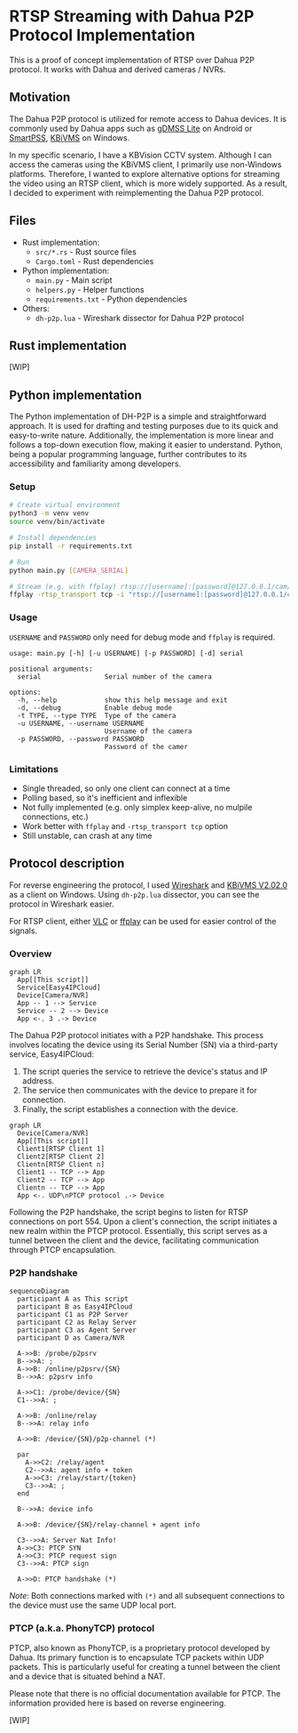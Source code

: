 # RTSP Streaming with Dahua P2P Protocol Implementation

This is a proof of concept implementation of RTSP over Dahua P2P protocol. It works with Dahua and derived cameras / NVRs.

## Motivation

The Dahua P2P protocol is utilized for remote access to Dahua devices. It is commonly used by Dahua apps such as [gDMSS Lite](https://play.google.com/store/apps/details?id=com.mm.android.direct.gdmssphoneLite) on Android or [SmartPSS](https://dahuawiki.com/SmartPSS), [KBiVMS](https://kbvisiongroup.com/support/download-center.html) on Windows.

In my specific scenario, I have a KBVision CCTV system. Although I can access the cameras using the KBiVMS client, I primarily use non-Windows platforms. Therefore, I wanted to explore alternative options for streaming the video using an RTSP client, which is more widely supported. As a result, I decided to experiment with reimplementing the Dahua P2P protocol.

## Files

- Rust implementation:
  - `src/*.rs` - Rust source files
  - `Cargo.toml` - Rust dependencies
- Python implementation:
  - `main.py` - Main script
  - `helpers.py` - Helper functions
  - `requirements.txt` - Python dependencies
- Others:
  - `dh-p2p.lua` - Wireshark dissector for Dahua P2P protocol

## Rust implementation

[WIP]

## Python implementation

The Python implementation of DH-P2P is a simple and straightforward approach. It is used for drafting and testing purposes due to its quick and easy-to-write nature. Additionally, the implementation is more linear and follows a top-down execution flow, making it easier to understand. Python, being a popular programming language, further contributes to its accessibility and familiarity among developers.

### Setup

```bash
# Create virtual environment
python3 -m venv venv
source venv/bin/activate

# Install dependencies
pip install -r requirements.txt

# Run
python main.py [CAMERA_SERIAL]

# Stream (e.g. with ffplay) rtsp://[username]:[password]@127.0.0.1/cam/realmonitor?channel=1&subtype=0
ffplay -rtsp_transport tcp -i "rtsp://[username]:[password]@127.0.0.1/cam/realmonitor?channel=1&subtype=0"
```

### Usage

`USERNAME` and `PASSWORD` only need for debug mode and `ffplay` is required.

```text
usage: main.py [-h] [-u USERNAME] [-p PASSWORD] [-d] serial

positional arguments:
  serial                Serial number of the camera

options:
  -h, --help            show this help message and exit
  -d, --debug           Enable debug mode
  -t TYPE, --type TYPE  Type of the camera
  -u USERNAME, --username USERNAME
                        Username of the camera
  -p PASSWORD, --password PASSWORD
                        Password of the camer
```

### Limitations

- Single threaded, so only one client can connect at a time
- Polling based, so it's inefficient and inflexible
- Not fully implemented (e.g. only simplex keep-alive, no mulpile connections, etc.)
- Work better with `ffplay` and `-rtsp_transport tcp` option
- Still unstable, can crash at any time

## Protocol description

For reverse engineering the protocol, I used [Wireshark](https://www.wireshark.org/) and [KBiVMS V2.02.0](https://kbvisiongroup.com/support/download-center.html) as a client on Windows. Using `dh-p2p.lua` dissector, you can see the protocol in Wireshark easier.

For RTSP client, either [VLC](https://www.videolan.org/vlc/) or [ffplay](https://ffmpeg.org/ffplay.html) can be used for easier control of the signals.

### Overview

```mermaid
graph LR
  App[[This script]]
  Service[Easy4IPCloud]
  Device[Camera/NVR]
  App -- 1 --> Service
  Service -- 2 --> Device
  App <-. 3 .-> Device
```

The Dahua P2P protocol initiates with a P2P handshake. This process involves locating the device using its Serial Number (SN) via a third-party service, Easy4IPCloud:

1. The script queries the service to retrieve the device's status and IP address.
2. The service then communicates with the device to prepare it for connection.
3. Finally, the script establishes a connection with the device.

```mermaid
graph LR
  Device[Camera/NVR]
  App[[This script]]
  Client1[RTSP Client 1]
  Client2[RTSP Client 2]
  Clientn[RTSP Client n]
  Client1 -- TCP --> App
  Client2 -- TCP --> App
  Clientn -- TCP --> App
  App <-. UDP\nPTCP protocol .-> Device
```

Following the P2P handshake, the script begins to listen for RTSP connections on port 554. Upon a client's connection, the script initiates a new realm within the PTCP protocol. Essentially, this script serves as a tunnel between the client and the device, facilitating communication through PTCP encapsulation.

### P2P handshake

```mermaid
sequenceDiagram
  participant A as This script
  participant B as Easy4IPCloud
  participant C1 as P2P Server
  participant C2 as Relay Server
  participant C3 as Agent Server
  participant D as Camera/NVR

  A->>B: /probe/p2psrv
  B-->>A: ;
  A->>B: /online/p2psrv/{SN}
  B-->>A: p2psrv info

  A->>C1: /probe/device/{SN}
  C1-->>A: ;

  A->>B: /online/relay
  B-->>A: relay info

  A->>B: /device/{SN}/p2p-channel (*)

  par
    A->>C2: /relay/agent
    C2-->>A: agent info + token
    A->>C3: /relay/start/{token}
    C3-->>A: ;
  end

  B-->>A: device info

  A->>B: /device/{SN}/relay-channel + agent info

  C3-->>A: Server Nat Info!
  A->>C3: PTCP SYN
  A->>C3: PTCP request sign
  C3-->>A: PTCP sign

  A->>D: PTCP handshake (*)
```

_Note_: Both connections marked with `(*)` and all subsequent connections to the device must use the same UDP local port.

### PTCP (a.k.a. PhonyTCP) protocol

PTCP, also known as PhonyTCP, is a proprietary protocol developed by Dahua. Its primary function is to encapsulate TCP packets within UDP packets. This is particularly useful for creating a tunnel between the client and a device that is situated behind a NAT.

Please note that there is no official documentation available for PTCP. The information provided here is based on reverse engineering.

[WIP]
